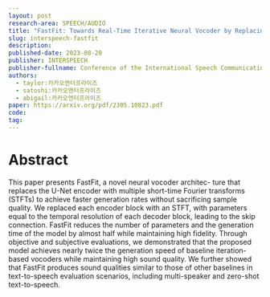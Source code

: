 ```yaml
---
layout: post
research-area: SPEECH/AUDIO
title: "FastFit: Towards Real-Time Iterative Neural Vocoder by Replacing U-Net Encoder With Multiple STFTs"
slug: interspeech-fastfit
description:
published-date: 2023-08-20
publisher: INTERSPEECH
publisher-fullname: Conference of the International Speech Communication Association (INTERSPEECH)
authors:
  - taylor:카카오엔터프라이즈
  - satoshi:카카오엔터프라이즈
  - abigail:카카오엔터프라이즈
paper: https://arxiv.org/pdf/2305.10823.pdf
code: 
tag:
---
```


# Abstract

This paper presents FastFit, a novel neural vocoder architec- ture that replaces the U-Net encoder with multiple short-time Fourier transforms (STFTs) to achieve faster generation rates without sacrificing sample quality. We replaced each encoder block with an STFT, with parameters equal to the temporal resolution of each decoder block, leading to the skip connection. FastFit reduces the number of parameters and the generation time of the model by almost half while maintaining high fidelity. Through objective and subjective evaluations, we demonstrated that the proposed model achieves nearly twice the generation speed of baseline iteration-based vocoders while maintaining high sound quality. We further showed that FastFit produces sound qualities similar to those of other baselines in text-to-speech evaluation scenarios, including multi-speaker and zero-shot text-to-speech.

